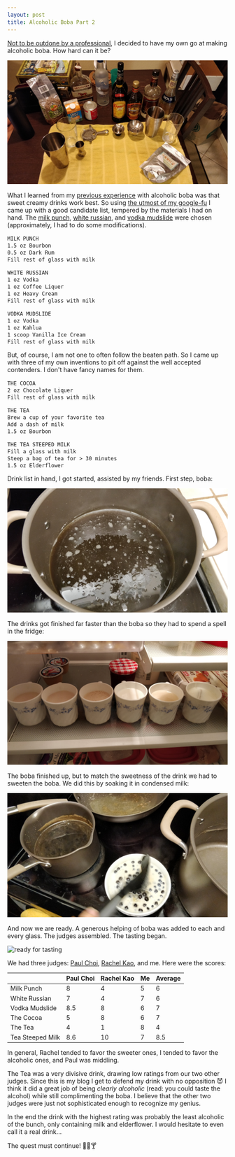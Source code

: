 ```yaml
---
layout: post
title: Alcoholic Boba Part 2
---
```


[Not to be outdone by a professional][1], I decided to have my own go at making alcoholic boba. How hard can it be?

[1]: /alcoholic-boba

![ready to go](/assets/alcoholic-boba-part-2/setup.jpg)

What I learned from my [previous experience][1] with alcoholic boba was that sweet creamy drinks work best. So using [the utmost of my google-fu][2] I came up with a good candidate list, tempered by the materials I had on hand. The [milk punch][3], [white russian][4], and [vodka mudslide][5] were chosen (approximately, I had to do some modifications).

[2]: https://www.google.com/search?q=sweet+creamy+alcoholic+drinks
[3]: https://www.supercall.com/recipe/milk-punch-recipe
[4]: https://www.supercall.com/recipe/white-russian
[5]: https://www.supercall.com/recipe/the-ultimate-vodka-mudslide-recipe

```
MILK PUNCH
1.5 oz Bourbon
0.5 oz Dark Rum
Fill rest of glass with milk
```

```
WHITE RUSSIAN
1 oz Vodka
1 oz Coffee Liquer
1 oz Heavy Cream
Fill rest of glass with milk
```

```
VODKA MUDSLIDE
1 oz Vodka
1 oz Kahlua
1 scoop Vanilla Ice Cream
Fill rest of glass with milk
```

But, of course, I am not one to often follow the beaten path. So I came up with three of my own inventions to pit off against the well accepted contenders. I don't have fancy names for them.

```
THE COCOA
2 oz Chocolate Liquer
Fill rest of glass with milk
```

```
THE TEA
Brew a cup of your favorite tea
Add a dash of milk
1.5 oz Bourbon
```

```
THE TEA STEEPED MILK
Fill a glass with milk
Steep a bag of tea for > 30 minutes
1.5 oz Elderflower
```

Drink list in hand, I got started, assisted by my friends. First step, boba:

![making the boba](/assets/alcoholic-boba-part-2/boba.jpg)

The drinks got finished far faster than the boba so they had to spend a spell in the fridge:

![cooling the drinks off](/assets/alcoholic-boba-part-2/fridge.jpg)

The boba finished up, but to match the sweetness of the drink we had to sweeten the boba. We did this by soaking it in condensed milk:

![sweetening the boba](/assets/alcoholic-boba-part-2/soaking.jpg)

And now we are ready. A generous helping of boba was added to each and every glass. The judges assembled. The tasting began.

![ready for tasting](/assets/alcoholic-boba-part-2/tasting.jpg)

We had three judges: [Paul Choi](https://github.com/pbjc), [Rachel Kao](https://github.com/racheljenniferkao), and me. Here were the scores:

| | Paul Choi | Rachel Kao | Me | Average |
| --- | --- | --- | --- | --- |
| Milk Punch | 8 | 4 | 5 | 6 |
| White Russian | 7 | 4 | 7 | 6 |
| Vodka Mudslide | 8.5 | 8 | 6 | 7 |
| The Cocoa | 5 | 8 | 6 | 7 |
| The Tea | 4 | 1 | 8 | 4 |
| Tea Steeped Milk | 8.6 | 10 | 7 | 8.5 |

In general, Rachel tended to favor the sweeter ones, I tended to favor the alcoholic ones, and Paul was middling.

The Tea was a very divisive drink, drawing low ratings from our two other judges. Since this is my blog I get to defend my drink with no opposition 😈 I think it did a great job of being *clearly alcoholic* (read: you could taste the alcohol) while still complimenting the boba. I believe that the other two judges were just not sophisticated enough to recognize my genius.

In the end the drink with the highest rating was probably the least alcoholic of the bunch, only containing milk and elderflower. I would hesitate to even call it a real drink...

The quest must continue! 🥛🍵🍸
